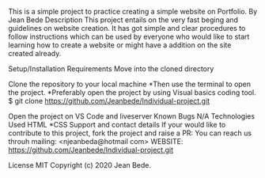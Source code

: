 This is a simple project to practice creating a simple website on Portfolio.
By Jean Bede
Description
This project entails on the very fast beging and guidelines on website creation. It has got simple and clear procedures to follow instructions which can be used by everyone who would like to start learning how to create a website or might have a addition on the site created already.

Setup/Installation Requirements
Move into the cloned directory

Clone the repository to your local machine *Then use the terminal to open the project. *Preferably open the project by using Visual basics coding tool. $ git clone https://github.com/Jeanbede/Individual-project.git

Open the project on VS Code and liveserver
Known Bugs
N/A
Technologies Used
HTML *CSS
Support and contact details
If your would like to contribute to this project, fork the project and raise a PR: You can reach us throuh mailing: <njeanbeda@hotmail com> WEBSITE: https://github.com/Jeanbede/Individual-project.git

License
MIT Copyright (c) 2020 Jean Bede.